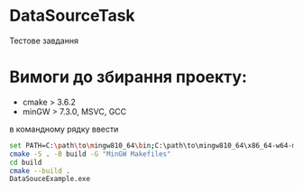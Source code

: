 # DataSourceTask
Тестове завдання

# Вимоги до збирання проекту:
 - cmake > 3.6.2 
 - minGW > 7.3.0, MSVC, GCC 

в командному рядку ввести

```bash
set PATH=C:\path\to\mingw810_64\bin;C:\path\to\mingw810_64\x86_64-w64-mingw32\lib;%PATH%
cmake -S . -B build -G "MinGW Makefiles"
cd build
cmake --build .
DataSouceExample.exe
```
